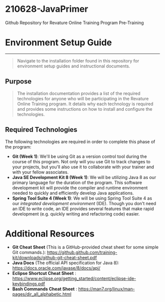 # 210628-JavaPrimer
Github Repository for Revature Online Training Program Pre-Training


# Environment Setup Guide
---
> Navigate to the installation folder found in this repository for environment setup guides and instructional documents.

## Purpose

> The installation documentation provides a list of the required technologies for anyone who will be participating in the Revature Online Training program. It details why each technology is required and provides some instructions on how to install and configure the technologies.

## Required Technologies

The following technologies are required in order to complete this phase of the program:

- **Git (Week 1)**: We'll be using Git as a version control tool during the course of this program. Not only will you use Git to track changes to your projects, but you'll also use it to collaborate with your trainer and with your fellow associates.
- **Java SE Development Kit 8 (Week 1)**: We will be utilizing Java 8 as our primary language for the duration of the program. This software development kit will provide the compiler and runtime environment needed to quickly and efficiently develop Java applications.
- **Spring Tool Suite 4 (Week 1)**: We will be using Spring Tool Suite 4 as our *integrated development environment* (IDE). Though you don't need an IDE to write code, an IDE provides several features that make rapid development (e.g. quickly writing and refactoring code) easier.

Additional Resources
====================

*  **Git Cheat Sheet** (This is a GitHub-provided cheat sheet for some simple Git commands.): https://github.github.com/training-kit/downloads/github-git-cheat-sheet.pdf
*  **Java Docs** (The official API specification for Java 8): https://docs.oracle.com/javase/8/docs/api/
* **Eclipse Shortcut Cheat Sheet** : https://www.eclipse.org/getting_started/content/eclipse-ide-keybindings.pdf
* **Bash Commands Cheat Sheet** : https://man7.org/linux/man-pages/dir_all_alphabetic.html